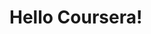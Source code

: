 <!DOCTYPE html>
<html>
<head>
	<meta charset="utf-8">
	<meta name="viewport" content="width=device-width, initial-scale=1">
	<title>Hello Coursera! New file md</title>
</head>
<body>
<h1> Hello Coursera! </h1> 
</body>
</html>